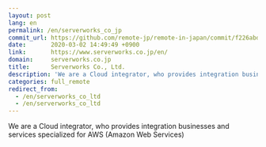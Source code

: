 ```yaml
---
layout: post
lang: en
permalink: /en/serverworks_co_jp
commit_url: https://github.com/remote-jp/remote-in-japan/commit/f226abd4ebb62318f7f73f197f1df9bbb1ebe18a
date:       2020-03-02 14:49:49 +0900
link:       https://www.serverworks.co.jp/en/
domain:     serverworks.co.jp
title:      Serverworks Co., Ltd.
description: 'We are a Cloud integrator, who provides integration businesses and services specialized for AWS (Amazon Web Services)'
categories: full_remote
redirect_from:
  - /en/serverworks_co_ltd
  - /en/serverworks_co_ltd
---
```


<p>We are a Cloud integrator, who provides integration businesses and services specialized for AWS (Amazon Web Services)</p>
